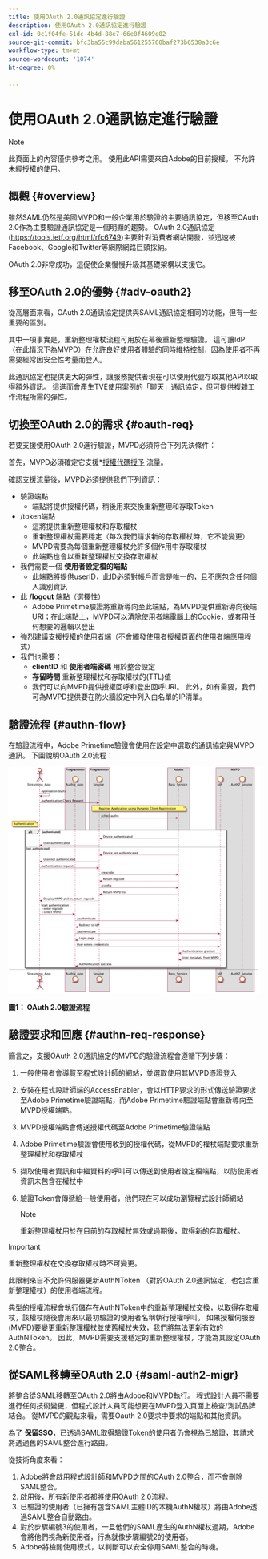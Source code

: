 ```yaml
---
title: 使用OAuth 2.0通訊協定進行驗證
description: 使用OAuth 2.0通訊協定進行驗證
exl-id: 0c1f04fe-51dc-4b4d-88e7-66e8f4609e02
source-git-commit: bfc3ba55c99daba561255760baf273b6538a3c6e
workflow-type: tm+mt
source-wordcount: '1074'
ht-degree: 0%

---
```


# 使用OAuth 2.0通訊協定進行驗證

>[!NOTE]
>
>此頁面上的內容僅供參考之用。 使用此API需要來自Adobe的目前授權。 不允許未經授權的使用。

## 概觀 {#overview}

雖然SAML仍然是美國MVPD和一般企業用於驗證的主要通訊協定，但移至OAuth 2.0作為主要驗證通訊協定是一個明顯的趨勢。 OAuth 2.0通訊協定(https://tools.ietf.org/html/rfc6749)主要針對消費者網站開發，並迅速被Facebook、Google和Twitter等網際網路巨頭採納。

OAuth 2.0非常成功，這促使企業慢慢升級其基礎架構以支援它。



## 移至OAuth 2.0的優勢 {#adv-oauth2}

從高層面來看，OAuth 2.0通訊協定提供與SAML通訊協定相同的功能，但有一些重要的區別。

其中一項事實是，重新整理權杖流程可用於在幕後重新整理驗證。 這可讓IdP （在此情況下為MVPD）在允許良好使用者體驗的同時維持控制，因為使用者不再需要經常因安全性考量而登入。

此通訊協定也提供更大的彈性，讓服務提供者現在可以使用代號存取其他API以取得額外資訊。 這進而會產生TVE使用案例的「聊天」通訊協定，但可提供複雜工作流程所需的彈性。





## 切換至OAuth 2.0的需求 {#oauth-req}

若要支援使用OAuth 2.0進行驗證，MVPD必須符合下列先決條件：

首先，MVPD必須確定它支援*[授權代碼授予](https://oauthlib.readthedocs.io/en/latest/oauth2/grants/authcode.html) 流量。

確認支援流量後，MVPD必須提供我們下列資訊：

* 驗證端點
   * 端點將提供授權代碼，稍後用來交換重新整理和存取Token
* /token端點
   * 這將提供重新整理權杖和存取權杖
   * 重新整理權杖需要穩定（每次我們請求新的存取權杖時，它不能變更）
   * MVPD需要為每個重新整理權杖允許多個作用中存取權杖
   * 此端點也會以重新整理權杖交換存取權杖
* 我們需要一個 **使用者設定檔的端點**
   * 此端點將提供userID，此ID必須對帳戶而言是唯一的，且不應包含任何個人識別資訊
* 此 **/logout** 端點（選擇性）
   * Adobe Primetime驗證將重新導向至此端點，為MVPD提供重新導向後端URI；在此端點上，MVPD可以清除使用者端電腦上的Cookie，或套用任何想要的邏輯以登出
* 強烈建議支援授權的使用者端（不會觸發使用者授權頁面的使用者端應用程式）
* 我們也需要：
   * **clientID** 和 **使用者端密碼** 用於整合設定
   * **存留時間** 重新整理權杖和存取權杖的(TTL)值
   * 我們可以向MVPD提供授權回呼和登出回呼URI。 此外，如有需要，我們可為MVPD提供要在防火牆設定中列入白名單的IP清單。


## 驗證流程 {#authn-flow}

在驗證流程中，Adobe Primetime驗證會使用在設定中選取的通訊協定與MVPD通訊。 下圖說明OAuth 2.0流程：



![在設定中所選通訊協定上與MVPD通訊的「Adobe驗證」中顯示驗證流程的圖表。](assets/authn-flow.png)

**圖1： OAuth 2.0驗證流程**



## 驗證要求和回應 {#authn-req-response}

簡言之，支援OAuth 2.0通訊協定的MVPD的驗證流程會遵循下列步驟：

1. 一般使用者會導覽至程式設計師的網站，並選取使用其MVPD憑證登入
1. 安裝在程式設計師端的AccessEnabler，會以HTTP要求的形式傳送驗證要求至Adobe Primetime驗證端點，而Adobe Primetime驗證端點會重新導向至MVPD授權端點。
1. MVPD授權端點會傳送授權代碼至Adobe Primetime驗證端點
1. Adobe Primetime驗證會使用收到的授權代碼，從MVPD的權杖端點要求重新整理權杖和存取權杖
1. 擷取使用者資訊和中繼資料的呼叫可以傳送到使用者設定檔端點，以防使用者資訊未包含在權杖中
1. 驗證Token會傳遞給一般使用者，他們現在可以成功瀏覽程式設計師網站

   >[!NOTE]
   >
   >重新整理權杖用於在目前的存取權杖無效或過期後，取得新的存取權杖。


>[!IMPORTANT]
>
>重新整理權杖在交換存取權杖時不可變更。

此限制來自不允許伺服器更新AuthNToken （對於OAuth 2.0通訊協定，也包含重新整理權杖）的使用者端流程。

典型的授權流程會執行儲存在AuthNToken中的重新整理權杖交換，以取得存取權杖，該權杖隨後會用來以最初驗證的使用者名稱執行授權呼叫。 如果授權伺服器(MVPD)要變更重新整理權杖並使舊權杖失效，我們將無法更新有效的AuthNToken。 因此，MVPD需要支援穩定的重新整理權杖，才能為其設定OAuth 2.0整合。


## 從SAML移轉至OAuth 2.0 {#saml-auth2-migr}

將整合從SAML移轉至OAuth 2.0將由Adobe和MVPD執行。 程式設計人員不需要進行任何技術變更，但程式設計人員可能想要在MVPD登入頁面上檢查/測試品牌結合。 從MVPD的觀點來看，需要Oauth 2.0要求中要求的端點和其他資訊。

為了 **保留SSO**，已透過SAML取得驗證Token的使用者仍會視為已驗證，其請求將透過舊的SAML整合進行路由。

從技術角度來看：

1. Adobe將會啟用程式設計師和MVPD之間的OAuth 2.0整合，而不會刪除SAML整合。
1. 啟用後，所有新使用者都將使用OAuth 2.0流程。
1. 已驗證的使用者（已擁有包含SAML主體ID的本機AuthN權杖）將由Adobe透過SAML整合自動路由。
1. 對於步驟編號3的使用者，一旦他們的SAML產生的AuthN權杖過期，Adobe會將他們視為新使用者，行為就像步驟編號2的使用者。
1. Adobe將檢閱使用模式，以判斷可以安全停用SAML整合的時機。
